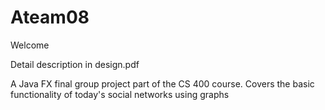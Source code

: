 # Ateam08
Welcome

Detail description in design.pdf

A Java FX final group project part of the CS 400 course. Covers the basic functionality of today's social networks using graphs
